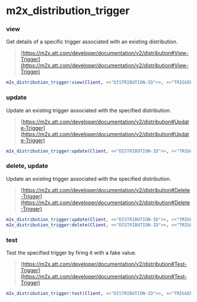 # m2x_distribution_trigger

### view
Get details of a specific trigger associated with an existing distribution.
> [https://m2x.att.com/developer/documentation/v2/distribution#View-Trigger](https://m2x.att.com/developer/documentation/v2/distribution#View-Trigger)

```erlang
m2x_distribution_trigger:view(Client, <<"DISTRIBUTION-ID">>, <<"TRIGGER-ID">>)
```

### update
Update an existing trigger associated with the specified distribution.
> [https://m2x.att.com/developer/documentation/v2/distribution#Update-Trigger](https://m2x.att.com/developer/documentation/v2/distribution#Update-Trigger)

```erlang
m2x_distribution_trigger:update(Client, <<"DISTRIBUTION-ID">>, <<"TRIGGER-ID">>, Params)
```

### delete, update
Update an existing trigger associated with the specified distribution.
> [https://m2x.att.com/developer/documentation/v2/distribution#Delete-Trigger](https://m2x.att.com/developer/documentation/v2/distribution#Delete-Trigger)

```erlang
m2x_distribution_trigger:update(Client, <<"DISTRIBUTION-ID">>, <<"TRIGGER-ID">>, Params)
m2x_distribution_trigger:delete(Client, <<"DISTRIBUTION-ID">>, <<"TRIGGER-ID">>)
```

### test
Test the specified trigger by firing it with a fake value.
> [https://m2x.att.com/developer/documentation/v2/distribution#Test-Trigger](https://m2x.att.com/developer/documentation/v2/distribution#Test-Trigger)

```erlang
m2x_distribution_trigger:test(Client, <<"DISTRIBUTION-ID">>, <<"TRIGGER-ID">>)
```
